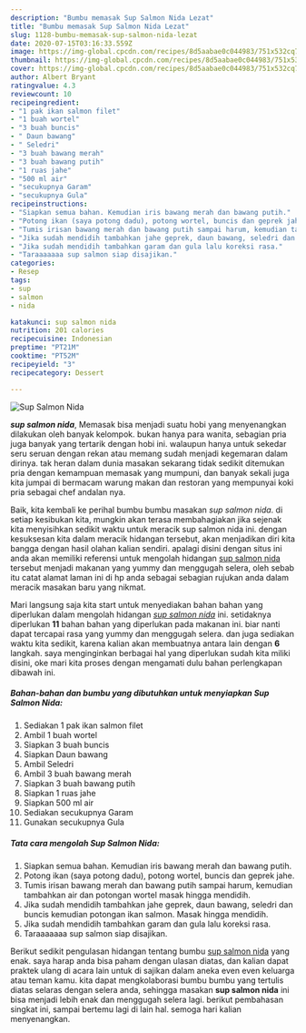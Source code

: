```yaml
---
description: "Bumbu memasak Sup Salmon Nida Lezat"
title: "Bumbu memasak Sup Salmon Nida Lezat"
slug: 1128-bumbu-memasak-sup-salmon-nida-lezat
date: 2020-07-15T03:16:33.559Z
image: https://img-global.cpcdn.com/recipes/8d5aabae0c044983/751x532cq70/sup-salmon-nida-foto-resep-utama.jpg
thumbnail: https://img-global.cpcdn.com/recipes/8d5aabae0c044983/751x532cq70/sup-salmon-nida-foto-resep-utama.jpg
cover: https://img-global.cpcdn.com/recipes/8d5aabae0c044983/751x532cq70/sup-salmon-nida-foto-resep-utama.jpg
author: Albert Bryant
ratingvalue: 4.3
reviewcount: 10
recipeingredient:
- "1 pak ikan salmon filet"
- "1 buah wortel"
- "3 buah buncis"
- " Daun bawang"
- " Seledri"
- "3 buah bawang merah"
- "3 buah bawang putih"
- "1 ruas jahe"
- "500 ml air"
- "secukupnya Garam"
- "secukupnya Gula"
recipeinstructions:
- "Siapkan semua bahan. Kemudian iris bawang merah dan bawang putih."
- "Potong ikan (saya potong dadu), potong wortel, buncis dan geprek jahe."
- "Tumis irisan bawang merah dan bawang putih sampai harum, kemudian tambahkan air dan potongan wortel masak hingga mendidih."
- "Jika sudah mendidih tambahkan jahe geprek, daun bawang, seledri dan buncis kemudian potongan ikan salmon. Masak hingga mendidih."
- "Jika sudah mendidih tambahkan garam dan gula lalu koreksi rasa."
- "Taraaaaaaa sup salmon siap disajikan."
categories:
- Resep
tags:
- sup
- salmon
- nida

katakunci: sup salmon nida 
nutrition: 201 calories
recipecuisine: Indonesian
preptime: "PT21M"
cooktime: "PT52M"
recipeyield: "3"
recipecategory: Dessert

---
```



![Sup Salmon Nida](https://img-global.cpcdn.com/recipes/8d5aabae0c044983/751x532cq70/sup-salmon-nida-foto-resep-utama.jpg)

<b><i>sup salmon nida</i></b>, Memasak bisa menjadi suatu hobi yang menyenangkan dilakukan oleh banyak kelompok. bukan hanya para wanita, sebagian pria juga banyak yang tertarik dengan hobi ini. walaupun hanya untuk sekedar seru seruan dengan rekan atau memang sudah menjadi kegemaran dalam dirinya. tak heran dalam dunia masakan sekarang tidak sedikit ditemukan pria dengan kemampuan memasak yang mumpuni, dan banyak sekali juga kita jumpai di bermacam warung makan dan restoran yang mempunyai koki pria sebagai chef andalan nya.



Baik, kita kembali ke perihal bumbu bumbu masakan <i>sup salmon nida</i>. di setiap kesibukan kita, mungkin akan terasa membahagiakan jika sejenak kita menyisihkan sedikit waktu untuk meracik sup salmon nida ini. dengan kesuksesan kita dalam meracik hidangan tersebut, akan menjadikan diri kita bangga dengan hasil olahan kalian sendiri. apalagi disini dengan situs ini anda akan memiliki referensi untuk mengolah hidangan <u>sup salmon nida</u> tersebut menjadi makanan yang yummy dan menggugah selera, oleh sebab itu catat alamat laman ini di hp anda sebagai sebagian rujukan anda dalam meracik masakan baru yang nikmat.


Mari langsung saja kita start untuk menyediakan bahan bahan yang diperlukan dalam mengolah hidangan <u><i>sup salmon nida</i></u> ini. setidaknya diperlukan <b>11</b> bahan bahan yang diperlukan pada makanan ini. biar nanti dapat tercapai rasa yang yummy dan menggugah selera. dan juga sediakan waktu kita sedikit, karena kalian akan membuatnya antara lain dengan <b>6</b> langkah. saya menginginkan berbagai hal yang diperlukan sudah kita miliki disini, oke mari kita proses dengan mengamati dulu bahan perlengkapan dibawah ini.

<!--inarticleads1-->

##### Bahan-bahan dan bumbu yang dibutuhkan untuk menyiapkan Sup Salmon Nida:

1. Sediakan 1 pak ikan salmon filet
1. Ambil 1 buah wortel
1. Siapkan 3 buah buncis
1. Siapkan  Daun bawang
1. Ambil  Seledri
1. Ambil 3 buah bawang merah
1. Siapkan 3 buah bawang putih
1. Siapkan 1 ruas jahe
1. Siapkan 500 ml air
1. Sediakan secukupnya Garam
1. Gunakan secukupnya Gula




<!--inarticleads2-->

##### Tata cara mengolah Sup Salmon Nida:

1. Siapkan semua bahan. Kemudian iris bawang merah dan bawang putih.
1. Potong ikan (saya potong dadu), potong wortel, buncis dan geprek jahe.
1. Tumis irisan bawang merah dan bawang putih sampai harum, kemudian tambahkan air dan potongan wortel masak hingga mendidih.
1. Jika sudah mendidih tambahkan jahe geprek, daun bawang, seledri dan buncis kemudian potongan ikan salmon. Masak hingga mendidih.
1. Jika sudah mendidih tambahkan garam dan gula lalu koreksi rasa.
1. Taraaaaaaa sup salmon siap disajikan.




Berikut sedikit pengulasan hidangan tentang bumbu <u>sup salmon nida</u> yang enak. saya harap anda bisa paham dengan ulasan diatas, dan kalian dapat praktek ulang di acara lain untuk di sajikan dalam aneka even even keluarga atau teman kamu. kita dapat mengkolaborasi bumbu bumbu yang tertulis diatas selaras dengan selera anda, sehingga masakan <b>sup salmon nida</b> ini bisa menjadi lebih enak dan menggugah selera lagi. berikut pembahasan singkat ini, sampai bertemu lagi di lain hal. semoga hari kalian menyenangkan.
